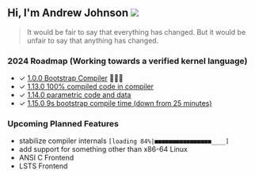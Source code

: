 ## Hi, I'm Andrew Johnson ![](https://komarev.com/ghpvc/?username=andrew-johnson-4)

> It would be fair to say that everything has changed. But it would be unfair to say that anything has changed.

### 2024 Roadmap (Working towards a verified kernel language)

* ✓ [1.0.0 Bootstrap Compiler](https://github.com/andrew-johnson-4/lambda-mountain/releases/tag/1.0.0) 🥳🎉🎁
* ✓ [1.13.0 100% compiled code in compiler](https://github.com/andrew-johnson-4/lambda-mountain/releases/tag/1.13.0)
* ✓ [1.14.0 parametric code and data](https://github.com/andrew-johnson-4/lambda-mountain/releases/tag/1.14.0)
* ✓ [1.15.0 9s bootstrap compile time (down from 25 minutes)](https://github.com/andrew-johnson-4/lambda-mountain/releases/tag/1.15.0)

### Upcoming Planned Features
* stabilize compiler internals `[loading 84%|■■■■■■■■■■■■■■■■____]`
* add support for something other than x86-64 Linux
* ANSI C Frontend
* LSTS Frontend

